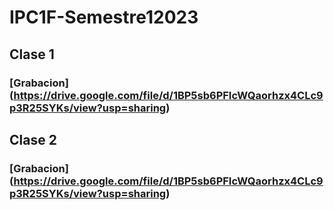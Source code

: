 # IPC1F-Semestre12023
## Clase 1
### [Grabacion] (https://drive.google.com/file/d/1BP5sb6PFIcWQaorhzx4CLc9p3R25SYKs/view?usp=sharing)

## Clase 2
### [Grabacion] (https://drive.google.com/file/d/1BP5sb6PFIcWQaorhzx4CLc9p3R25SYKs/view?usp=sharing)
